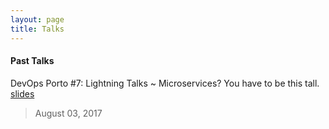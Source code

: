 ```yaml
---
layout: page
title: Talks
---
```


#### Past Talks

DevOps Porto #7: Lightning Talks ~ Microservices? You have to be this tall. [slides](https://speakerdeck.com/ordepdev/microservices-you-have-to)
> August 03, 2017

